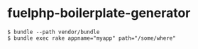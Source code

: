 # fuelphp-boilerplate-generator

```
$ bundle --path vendor/bundle
$ bundle exec rake appname="myapp" path="/some/where"
```

